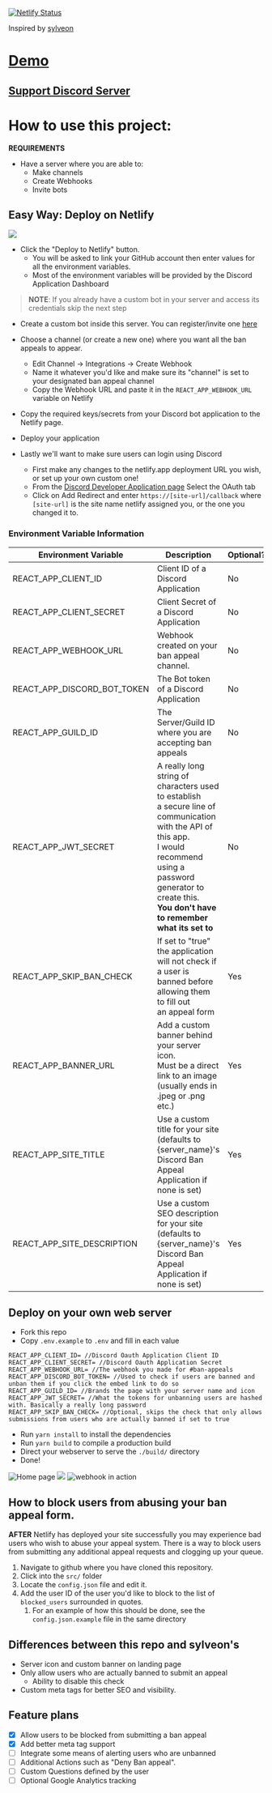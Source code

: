
[![Netlify Status](https://api.netlify.com/api/v1/badges/d045037a-6ed3-45a5-bfe5-b0d6e06bede9/deploy-status)](https://app.netlify.com/sites/tunic-ban-appeal/deploys)

Inspired by [sylveon](https://github.com/sylveon/discord-ban-appeals)

# [Demo](https://wumpus-ban-appeal.netlify.app)
## [Support Discord Server](https://discord.gg/EnKHckh6d2)

# How to use this project:

**REQUIREMENTS**

- Have a server where you are able to:
    - Make channels
    - Create Webhooks
    - Invite bots

## Easy Way: Deploy on Netlify

[![](https://www.netlify.com/img/deploy/button.svg)](https://app.netlify.com/start/deploy?repository=https://github.com/jcsumlin/discord-ban-appeal)

- Click the "Deploy to Netlify" button.
    - You will be asked to link your GitHub account then enter values for all the environment variables.
    - Most of the environment variables will be provided by the Discord Application Dashboard
> **NOTE**: If you already have a custom bot in your server and access its credentials skip the next step
- Create a custom bot inside this server. You can register/invite one [here](https://discord.com/developers/applications)
  
- Choose a channel (or create a new one) where you want all the ban appeals to appear.
  - Edit Channel -> Integrations -> Create Webhook
  - Name it whatever you'd like and make sure its "channel" is set to your designated ban appeal channel
  - Copy the Webhook URL and paste it in the `REACT_APP_WEBHOOK_URL` variable on Netlify
- Copy the required keys/secrets from your Discord bot application to the Netlify page.
- Deploy your application
- Lastly we'll want to  make sure users can login using Discord
  - First make any changes to the netlify.app deployment URL you wish, or set up your own custom one!
  - From the [Discord Developer Application page](https://discord.com/developers/applications) Select the OAuth tab 
  - Click on Add Redirect and enter `https://[site-url]/callback` where `[site-url]` is the site name netlify assigned you, or the one you changed it to.

### Environment Variable Information

| Environment Variable | Description | Optional? |
|---|---|---|
| REACT_APP_CLIENT_ID | Client ID of a Discord Application | No |
| REACT_APP_CLIENT_SECRET | Client Secret of a Discord Application | No |
| REACT_APP_WEBHOOK_URL | Webhook created on your ban appeal channel. | No |
| REACT_APP_DISCORD_BOT_TOKEN | The Bot token of a Discord Application | No |
| REACT_APP_GUILD_ID | The Server/Guild ID where you are accepting ban appeals | No |
| REACT_APP_JWT_SECRET | A really long string of characters used to establish <br>a secure line of communication with the API of this app.<br>I would recommend using a password generator to create this. <br>**You don't have to remember what its set to** | No |
| REACT_APP_SKIP_BAN_CHECK | If set to "true" the application will not check if <br>a user is banned before allowing them to fill out <br>an appeal form | Yes |
| REACT_APP_BANNER_URL | Add a custom banner behind your server icon. <br>Must be a direct link to an image <br>(usually ends in .jpeg or .png etc.) | Yes |
| REACT_APP_SITE_TITLE | Use a custom title for your site (defaults to {server_name}'s Discord Ban Appeal Application if none is set) | Yes |
| REACT_APP_SITE_DESCRIPTION | Use a custom SEO description for your site (defaults to {server_name}'s Discord Ban Appeal Application if none is set) | Yes |

## Deploy on your own web server

- Fork this repo
- Copy `.env.example` to `.env` and fill in each value
```
REACT_APP_CLIENT_ID= //Discord Oauth Application Client ID
REACT_APP_CLIENT_SECRET= //Discord Oauth Application Secret
REACT_APP_WEBHOOK_URL= //The webhook you made for #ban-appeals
REACT_APP_DISCORD_BOT_TOKEN= //Used to check if users are banned and unban them if you click the embed link to do so
REACT_APP_GUILD_ID= //Brands the page with your server name and icon
REACT_APP_JWT_SECRET= //What the tokens for unbanning users are hashed with. Basically a really long password
REACT_APP_SKIP_BAN_CHECK= //Optional, skips the check that only allows submissions from users who are actually banned if set to true
```
- Run `yarn install` to install the dependencies
- Run `yarn build` to compile a production build 
- Direct your webserver to serve the `./build/` directory
- Done!

![Home page](HomePage.png)
![](BanaAppeal.png)
![webhook in action](Ban_appeal_example.png)


## How to block users from abusing your ban appeal form.
**AFTER** Netlify has deployed your site successfully you may experience bad users who wish to abuse your appeal system. There is a way to block users from submitting any additional appeal requests and clogging up your queue.
1) Navigate to github where you have cloned this repository.
1) Click into the `src/` folder
1) Locate the `config.json` file and edit it.
1) Add the user ID of the user you'd like to block to the list of `blocked_users` surrounded in quotes.
    1) For an example of how this should be done, see the `config.json.example` file in the same directory
  

## Differences between this repo and sylveon's
- Server icon and custom banner on landing page
- Only allow users who are actually banned to submit an appeal
  - Ability to disable this check
- Custom meta tags for better SEO and visibility.


## Feature plans
- [x] Allow users to be blocked from submitting a ban appeal
- [x] Add better meta tag support
- [ ] Integrate some means of alerting users who are unbanned
- [ ] Additional Actions such as "Deny Ban appeal".
- [ ] Custom Questions defined by the user
- [ ] Optional Google Analytics tracking
